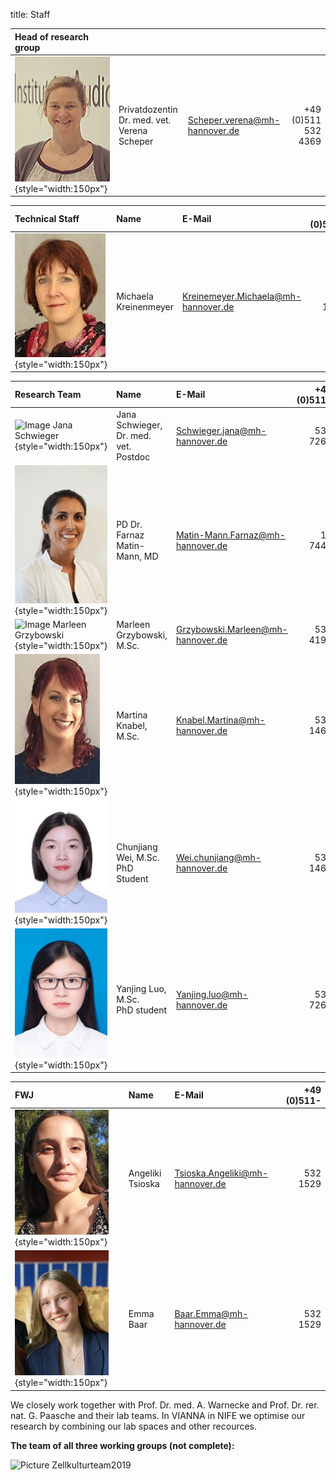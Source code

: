 title: Staff

|Head of research group |      |        |     |
|:--|:---------------|:----|----:|
|![Picture Verena Scheper](Verena_2.jpg){style="width:150px"}|Privatdozentin Dr. med. vet. <br> Verena Scheper <br> |Scheper.verena@mh-hannover.de | +49 (0)511 532 4369 |


|Technical Staff| Name | E-Mail |+49 (0)511- |
|:--|:---------------|:----|----:|
|![Kreienmeyer Michaela](Michaela.jpg){style="width:150px"}       | Michaela Kreinenmeyer | Kreinemeyer.Michaela@mh-hannover.de | 532 1525|

|Research Team  | Name | E-Mail |+49 (0)511- |
|:--|:---------------|:----|----:|
| ![Image Jana Schwieger](Schwieger.jpg){style="width:150px"}     | Jana Schwieger, Dr. med. vet. <br> Postdoc <br> | Schwieger.jana@mh-hannover.de | 532 7262 |
| ![Image Farnaz Matin](MatinF.jpg){style="width:150px"}          | PD Dr. Farnaz Matin-Mann, MD | Matin-Mann.Farnaz@mh-hannover.de |  17 7443 | 
| ![Image Marleen Grzybowski](Grzybowski.jpg){style="width:150px"}| Marleen Grzybowski, M.Sc.| Grzybowski.Marleen@mh-hannover.de | 532 4192 |
| ![Image Martina Knabel](Knabel.JPG){style="width:150px"}        | Martina Knabel, M.Sc.| Knabel.Martina@mh-hannover.de | 532 1464 |
| ![Image Chunjiang Wei](suzy1.jpg){style="width:150px"}          | Chunjiang Wei, M.Sc. <br> PhD Student <br> | Wei.chunjiang@mh-hannover.de | 532 1464 |
| ![Image Yanjing Luo](Yanjing2.jpg){style="width:150px"}         | Yanjing Luo, M.Sc. <br> PhD student <br> | Yanjing.luo@mh-hannover.de| 532 7262 | 

|FWJ | Name | E-Mail |+49 (0)511- |
|:--|:---------------|:----|----:|
|![Image Angeliki Tsioka](Angeliki_2.jpg){style="width:150px"}    | Angeliki Tsioska                       | Tsioska.Angeliki@mh-hannover.de | 532 1529|
|![Image Emma Baar](Emma_2.jpg){style="width:150px"}              | Emma Baar                              | Baar.Emma@mh-hannover.de | 532 1529|



We closely work together with Prof. Dr. med. A. Warnecke and Prof. Dr. rer. nat. G. Paasche and their lab teams. In VIANNA in NIFE we optimise our research by combining our lab spaces and other recources. 

**The team of all three working groups (not complete):** 

![Picture Zellkulturteam2019](Zellkulturteam2019.jpg)  
